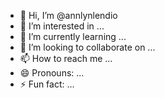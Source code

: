 - 👋 Hi, I’m @annlynlendio
- 👀 I’m interested in ...
- 🌱 I’m currently learning ...
- 💞️ I’m looking to collaborate on ...
- 📫 How to reach me ...
- 😄 Pronouns: ...
- ⚡ Fun fact: ...

<!---
annlynlendio/annlynlendio is a ✨ special ✨ repository because its `README.md` (this file) appears on your GitHub profile.
You can click the Preview link to take a look at your changes.
--->
